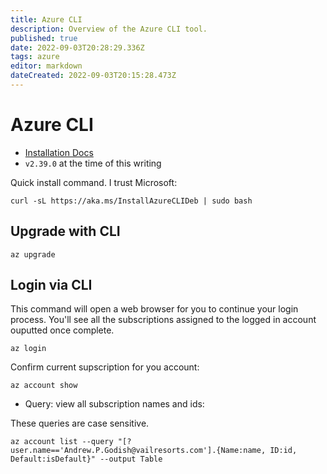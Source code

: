 ```yaml
---
title: Azure CLI 
description: Overview of the Azure CLI tool.
published: true
date: 2022-09-03T20:28:29.336Z
tags: azure
editor: markdown
dateCreated: 2022-09-03T20:15:28.473Z
---
```


# Azure CLI 

- [Installation Docs](https://docs.microsoft.com/en-us/cli/azure/install-azure-cli)
- `v2.39.0` at the time of this writing

Quick install command. I trust Microsoft: 

```
curl -sL https://aka.ms/InstallAzureCLIDeb | sudo bash
```

## Upgrade with CLI 

```
az upgrade
```

## Login via CLI

This command will open a web browser for you to continue your login process. You'll see all the subscriptions assigned to the logged in account ouputted once complete. 

```
az login
```

Confirm current supscription for you account:

```
az account show
```

- Query: view all subscription names and ids:

These queries are case sensitive.

```
az account list --query "[?user.name=='Andrew.P.Godish@vailresorts.com'].{Name:name, ID:id, Default:isDefault}" --output Table
```



